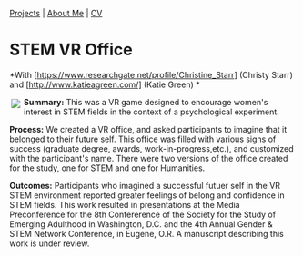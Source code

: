 
[Projects](index.html) | [About Me](bio.html) | [CV](CV.html) 

# STEM VR Office 
*With [https://www.researchgate.net/profile/Christine_Starr] (Christy Starr) and [http://www.katieagreen.com/] (Katie Green) *

<img align = "left" src="VR_STEM.png" style="float: left; padding: 3px 3px 3px 3px;">

**Summary:** This was a VR game designed to encourage women's interest in STEM fields in the context of a psychological experiment.

**Process:** We created a VR office, and asked participants to imagine that it belonged to their future self. This office was filled with various signs of success (graduate degree, awards, work-in-progress,etc.), and customized with the participant's name. There were two versions of the office created for the study, one for STEM and one for Humanities. 

**Outcomes:** Participants who imagined a successful futuer self in the VR STEM environment reported greater feelings of belong and confidence in STEM fields. This work resulted in presentations at the Media Preconference for the 8th Confererence of the Society for the Study of Emerging Adulthood in Washington, D.C. and the 4th Annual Gender & STEM Network Conference, in Eugene, O.R. A manuscript describing this work is under review.
